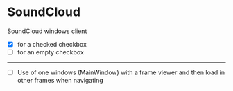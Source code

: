# SoundCloud
SoundCloud windows client

- [x] for a checked checkbox
- [ ] for an empty checkbox

-------------

- [ ] Use of one windows (MainWindow) with a frame viewer and then load in other frames when navigating
